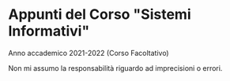 
# Appunti del Corso "Sistemi Informativi"
Anno accademico 2021-2022
(Corso Facoltativo)

Non mi assumo la responsabilità riguardo ad imprecisioni o errori.
